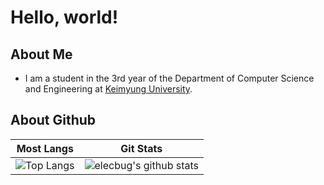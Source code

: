 # Hello, world!

## About Me
- I am a student in the 3rd year of the Department of Computer Science and Engineering at [Keimyung University](https://www.kmu.ac.kr/).

## About Github
| Most Langs | Git Stats |
| --- | --- |
| ![Top Langs](https://github-readme-stats.vercel.app/api/top-langs/?username=elecbug&theme=tokyonight&layout=compact&langs_count=6) | ![elecbug's github stats](https://github-readme-stats.vercel.app/api?username=elecbug&theme=tokyonight&count_private=true&show_icons=true) |


